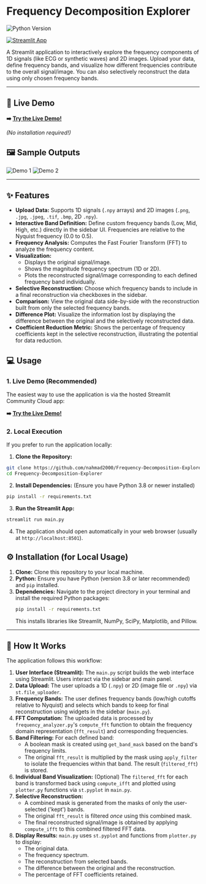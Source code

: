# Frequency Decomposition Explorer

![Python Version](https://img.shields.io/badge/Python-3.8+-blue.svg)

[![Streamlit App](https://static.streamlit.io/badges/streamlit_badge_black_white.svg)](https://frequency-decomposition-explorer-nahmad.streamlit.app/)

A Streamlit application to interactively explore the frequency components of 1D signals (like ECG or synthetic waves) and 2D images. Upload your data, define frequency bands, and visualize how different frequencies contribute to the overall signal/image. You can also selectively reconstruct the data using only chosen frequency bands.

---
## 🚀 Live Demo

**➡️ [Try the Live Demo!](https://frequency-decomposition-explorer-nahmad.streamlit.app/)**

*(No installation required!)*

## 🖼️ Sample Outputs

![Demo 1](examples/demo1.png) 
![Demo 2](examples/demo2.png)

---
## ✨ Features

* **Upload Data:** Supports 1D signals (`.npy` arrays) and 2D images (`.png`, `.jpg`, `.jpeg`, `.tif`, `.bmp`, 2D `.npy`).
* **Interactive Band Definition:** Define custom frequency bands (Low, Mid, High, etc.) directly in the sidebar UI. Frequencies are relative to the Nyquist frequency (0.0 to 0.5).
* **Frequency Analysis:** Computes the Fast Fourier Transform (FFT) to analyze the frequency content.
* **Visualization:**
    * Displays the original signal/image.
    * Shows the magnitude frequency spectrum (1D or 2D).
    * Plots the reconstructed signal/image corresponding to each defined frequency band individually.
* **Selective Reconstruction:** Choose which frequency bands to include in a final reconstruction via checkboxes in the sidebar.
* **Comparison:** View the original data side-by-side with the reconstruction built from only the selected frequency bands.
* **Difference Plot:** Visualize the information lost by displaying the difference between the original and the selectively reconstructed data.
* **Coefficient Reduction Metric:** Shows the percentage of frequency coefficients kept in the selective reconstruction, illustrating the potential for data reduction.

## 💻 Usage

### 1. Live Demo (Recommended)

The easiest way to use the application is via the hosted Streamlit Community Cloud app:

**➡️ [Try the Live Demo!](https://frequency-decomposition-explorer-nahmad.streamlit.app/)**

### 2. Local Execution

If you prefer to run the application locally:

1.  **Clone the Repository:**

```bash
git clone https://github.com/nahmad2000/Frequency-Decomposition-Explorer.git
cd Frequency-Decomposition-Explorer
```

2.  **Install Dependencies:**
    (Ensure you have Python 3.8 or newer installed)
```bash
pip install -r requirements.txt
```

3.  **Run the Streamlit App:**
```bash
streamlit run main.py
```

4.  The application should open automatically in your web browser (usually at `http://localhost:8501`).

## ⚙️ Installation (for Local Usage)

1.  **Clone:** Clone this repository to your local machine.
2.  **Python:** Ensure you have Python (version 3.8 or later recommended) and `pip` installed.
3.  **Dependencies:** Navigate to the project directory in your terminal and install the required Python packages:
    ```bash
    pip install -r requirements.txt
    ```
    This installs libraries like Streamlit, NumPy, SciPy, Matplotlib, and Pillow.

---
## 🤔 How It Works

The application follows this workflow:

1.  **User Interface (Streamlit):** The `main.py` script builds the web interface using Streamlit. Users interact via the sidebar and main panel.
2.  **Data Upload:** The user uploads a 1D (`.npy`) or 2D (image file or `.npy`) via `st.file_uploader`.
3.  **Frequency Bands:** The user defines frequency bands (low/high cutoffs relative to Nyquist) and selects which bands to keep for final reconstruction using widgets in the sidebar (`main.py`).
4.  **FFT Computation:** The uploaded data is processed by `frequency_analyzer.py`'s `compute_fft` function to obtain the frequency domain representation (`fft_result`) and corresponding frequencies.
5.  **Band Filtering:** For each defined band:
    * A boolean mask is created using `get_band_mask` based on the band's frequency limits.
    * The original `fft_result` is multiplied by the mask using `apply_filter` to isolate the frequencies within that band. The result (`filtered_fft`) is stored.
6.  **Individual Band Visualization:** (Optional) The `filtered_fft` for each band is transformed back using `compute_ifft` and plotted using `plotter.py` functions via `st.pyplot` in `main.py`.
7.  **Selective Reconstruction:**
    * A combined mask is generated from the masks of only the user-selected ('kept') bands.
    * The original `fft_result` is filtered *once* using this combined mask.
    * The final reconstructed signal/image is obtained by applying `compute_ifft` to this combined filtered FFT data.
8.  **Display Results:** `main.py` uses `st.pyplot` and functions from `plotter.py` to display:
    * The original data.
    * The frequency spectrum.
    * The reconstruction from selected bands.
    * The difference between the original and the reconstruction.
    * The percentage of FFT coefficients retained.
